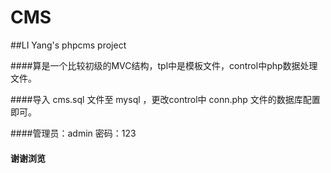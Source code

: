 ﻿# CMS 

##LI Yang's  phpcms  project 

####算是一个比较初级的MVC结构，tpl中是模板文件，control中php数据处理文件。

####导入 cms.sql 文件至 mysql ，更改control中 conn.php 文件的数据库配置即可。

####管理员：admin  密码：123

#### 谢谢浏览